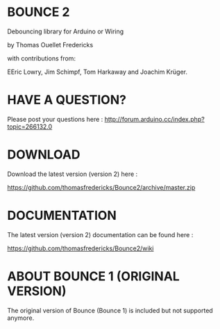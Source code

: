 BOUNCE 2
=====================

Debouncing library for Arduino or Wiring

by Thomas Ouellet Fredericks

with contributions from:

EEric Lowry, Jim Schimpf, Tom Harkaway and Joachim Krüger.


HAVE A QUESTION?
=====================
Please post your questions here :
http://forum.arduino.cc/index.php?topic=266132.0

DOWNLOAD
=====================

Download the latest version (version 2) here :

https://github.com/thomasfredericks/Bounce2/archive/master.zip


DOCUMENTATION
=====================

The latest version (version 2) documentation can be found here : 

https://github.com/thomasfredericks/Bounce2/wiki


ABOUT BOUNCE 1 (ORIGINAL VERSION)
=====================

The original version of Bounce (Bounce 1) is included but not supported anymore.
